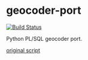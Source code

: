 # geocoder-port
[![Build Status](https://travis-ci.org/paulll/geocoder-port.svg?branch=master)](https://travis-ci.org/paulll/geocoder-port) 

Python PL/SQL geocoder port. 

[original script](http://www.sql.ru/forum/427925/skript-razbora-adresnoy-stroki)
